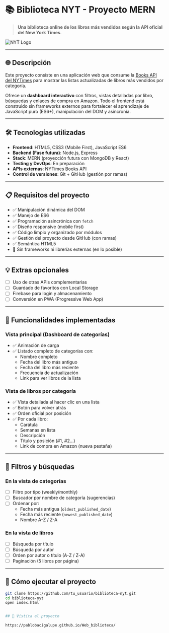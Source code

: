 
# 📚 Biblioteca NYT - Proyecto MERN

> **Una biblioteca online de los libros más vendidos según la API oficial del New York Times**.

![NYT Logo](https://upload.wikimedia.org/wikipedia/commons/4/40/New_York_Times_logo_variation.jpg)

---

## 🌐 Descripción

Este proyecto consiste en una aplicación web que consume la [Books API del NYTimes](https://developer.nytimes.com/docs/books-product/1/overview) para mostrar las listas actualizadas de libros más vendidos por categoría.

Ofrece un **dashboard interactivo** con filtros, vistas detalladas por libro, búsquedas y enlaces de compra en Amazon. Todo el frontend está construido sin frameworks externos para fortalecer el aprendizaje de JavaScript puro (ES6+), manipulación del DOM y asincronía.

---

## 🛠️ Tecnologías utilizadas

- **Frontend**: HTML5, CSS3 (Mobile First), JavaScript ES6
- **Backend (Fase futura)**: Node.js, Express
- **Stack**: MERN (proyección futura con MongoDB y React)
- **Testing y DevOps**: En preparación
- **APIs externas**: NYTimes Books API
- **Control de versiones**: Git + GitHub (gestión por ramas)

---

## 📋 Requisitos del proyecto

- ✅ Manipulación dinámica del DOM
- ✅ Manejo de ES6
- ✅ Programación asincrónica con `fetch`
- ✅ Diseño responsive (mobile first)
- ✅ Código limpio y organizado por módulos
- ✅ Gestión del proyecto desde GitHub (con ramas)
- ✅ Semántica HTML5
- 🚫 Sin frameworks ni librerías externas (en lo posible)

---

## 💡 Extras opcionales

- [ ] Uso de otras APIs complementarias
- [ ] Guardado de favoritos con Local Storage
- [ ] Firebase para login y almacenamiento
- [ ] Conversión en PWA (Progressive Web App)

---

## 🧪 Funcionalidades implementadas

### Vista principal (Dashboard de categorías)
- ✅ Animación de carga
- ✅ Listado completo de categorías con:
  - Nombre completo
  - Fecha del libro más antiguo
  - Fecha del libro más reciente
  - Frecuencia de actualización
  - Link para ver libros de la lista

### Vista de libros por categoría
- ✅ Vista detallada al hacer clic en una lista
- ✅ Botón para volver atrás
- ✅ Orden oficial por posición
- ✅ Por cada libro:
  - Carátula
  - Semanas en lista
  - Descripción
  - Título y posición (#1, #2…)
  - Link de compra en Amazon (nueva pestaña)

---

## 🧰 Filtros y búsquedas

### En la vista de categorías
- [ ] Filtro por tipo (weekly/monthly)
- [ ] Buscador por nombre de categoría (sugerencias)
- [ ] Ordenar por:
  - Fecha más antigua (`oldest_published_date`)
  - Fecha más reciente (`newest_published_date`)
  - Nombre A-Z / Z-A

### En la vista de libros
- [ ] Búsqueda por título
- [ ] Búsqueda por autor
- [ ] Orden por autor o título (A-Z / Z-A)
- [ ] Paginación (5 libros por página)

---

## 🚀 Cómo ejecutar el proyecto

```bash
git clone https://github.com/tu_usuario/biblioteca-nyt.git
cd biblioteca-nyt
open index.html


## 👀 Vistita el proyecto

https://pablobacigalupe.github.io/Web_biblioteca/

